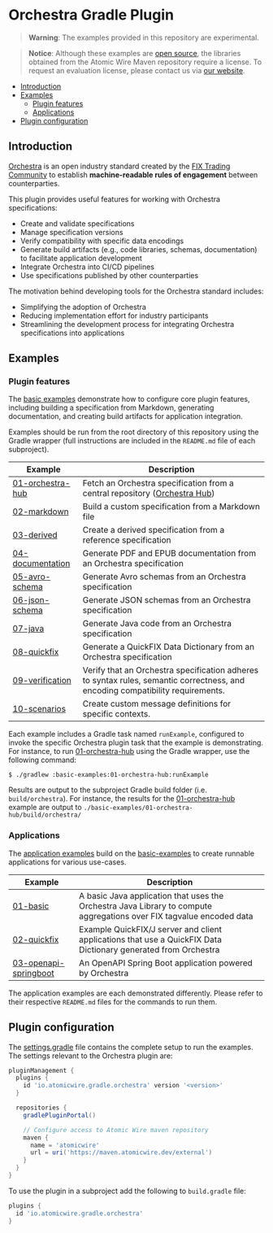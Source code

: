 # Orchestra Gradle Plugin

> **Warning**: The examples provided in this repository are experimental.

> **Notice**: Although these examples are [open source](LICENSE), the libraries obtained from the Atomic Wire Maven repository require a license. To request an evaluation license, please contact us via [our website](https://www.atomicwire.io/).

<!-- TOC -->
* [Introduction](#introduction)
* [Examples](#examples)
  * [Plugin features](#plugin-features)
  * [Applications](#applications)
* [Plugin configuration](#plugin-configuration)
<!-- TOC -->

## Introduction

[Orchestra](https://www.fixtrading.org/standards/fix-orchestra-online/) is an open industry standard created by the [FIX Trading Community](https://www.fixtrading.org) to establish **machine-readable rules of engagement** between counterparties.

This plugin provides useful features for working with Orchestra specifications:
* Create and validate specifications
* Manage specification versions
* Verify compatibility with specific data encodings
* Generate build artifacts (e.g., code libraries, schemas, documentation) to facilitate application development
* Integrate Orchestra into CI/CD pipelines
* Use specifications published by other counterparties

The motivation behind developing tools for the Orchestra standard includes:
* Simplifying the adoption of Orchestra
* Reducing implementation effort for industry participants
* Streamlining the development process for integrating Orchestra specifications into applications

## Examples 

### Plugin features

The [basic examples](./basic-examples) demonstrate how to configure core plugin features, including building a specification from Markdown, generating documentation, and creating build artifacts for application integration.

Examples should be run from the root directory of this repository using the Gradle wrapper (full instructions are included in the `README.md` file of each subproject).

| Example                                               | Description                                                                                                                    |
|-------------------------------------------------------|--------------------------------------------------------------------------------------------------------------------------------|
| [01-orchestra-hub](./basic-examples/01-orchestra-hub) | Fetch an Orchestra specification from a central repository ([Orchestra Hub](https://orchestrahub.org))                         |
| [02-markdown](./basic-examples/02-markdown)           | Build a custom specification from a Markdown file                                                                              |
| [03-derived](./basic-examples/03-derived)             | Create a derived specification from a reference specification                                                                  |
| [04-documentation](./basic-examples/04-documentation) | Generate PDF and EPUB documentation from an Orchestra specification                                                            |
| [05-avro-schema](./basic-examples/05-avro-schema)     | Generate Avro schemas from an Orchestra specification                                                                          |
| [06-json-schema](./basic-examples/06-json-schema)     | Generate JSON schemas from an Orchestra specification                                                                          |
| [07-java](./basic-examples/07-java)                   | Generate Java code from an Orchestra specification                                                                             |
| [08-quickfix](./basic-examples/08-quickfix)           | Generate a QuickFIX Data Dictionary from an Orchestra specification                                                            |
| [09-verification](./basic-examples/09-verification)   | Verify that an Orchestra specification adheres to syntax rules, semantic correctness, and encoding compatibility requirements. |
| [10-scenarios](./basic-examples/10-scenarios)         | Create custom message definitions for specific contexts.                                                                       |

Each example includes a Gradle task named `runExample`, configured to invoke the specific Orchestra plugin task that the example is demonstrating. For instance, to run [01-orchestra-hub](./basic-examples/01-orchestra-hub) using the Gradle wrapper, use the following command:

```shell
$ ./gradlew :basic-examples:01-orchestra-hub:runExample
```

Results are output to the subproject Gradle build folder (i.e. `build/orchestra`). For instance, the results for the [01-orchestra-hub](./basic-examples/01-orchestra-hub) example are output to `./basic-examples/01-orchestra-hub/build/orchestra/`

### Applications

The [application examples](./app-examples) build on the [basic-examples](./basic-examples) to create runnable applications for various use-cases.

| Example                                                       | Description                                                                                                          |
|---------------------------------------------------------------|----------------------------------------------------------------------------------------------------------------------|
| [01-basic](./app-examples/01-basic)                           | A basic Java application that uses the Orchestra Java Library to compute aggregations over FIX tagvalue encoded data |
| [02-quickfix](./app-examples/02-quickfix)                     | Example QuickFIX/J server and client applications that use a QuickFIX Data Dictionary generated from Orchestra       |
| [03-openapi-springboot](./app-examples/03-openapi-springboot) | An OpenAPI Spring Boot application powered by Orchestra                                                              |

The application examples are each demonstrated differently. Please refer to their respective `README.md` files for the commands to run them.

## Plugin configuration

The [settings.gradle](./settings.gradle) file contains the complete setup to run the examples. The settings relevant to the Orchestra plugin are:

```groovy
pluginManagement {
  plugins {
    id 'io.atomicwire.gradle.orchestra' version '<version>'
  }

  repositories {
    gradlePluginPortal()

    // Configure access to Atomic Wire maven repository
    maven {
      name = 'atomicwire'
      url = uri('https://maven.atomicwire.dev/external')
    }
  }
}

```

To use the plugin in a subproject add the following to `build.gradle` file:

```groovy
plugins {
  id 'io.atomicwire.gradle.orchestra'
}
```
